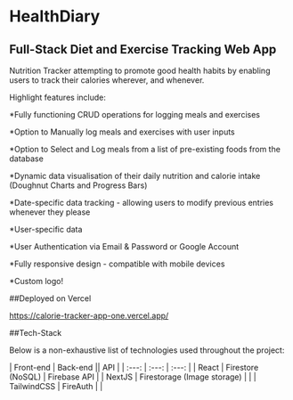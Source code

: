 # HealthDiary
## Full-Stack Diet and Exercise Tracking Web App
Nutrition Tracker attempting to promote good health habits by enabling users to track their calories wherever, and whenever. 

Highlight features include:

*Fully functioning CRUD operations for logging meals and exercises

*Option to Manually log meals and exercises with user inputs

*Option to Select and Log meals from a list of pre-existing foods from the database

*Dynamic data visualisation of their daily nutrition and calorie intake (Doughnut Charts and Progress Bars)

*Date-specific data tracking - allowing users to modify previous entries whenever they please

*User-specific data

*User Authentication via Email & Password or Google Account

*Fully responsive design - compatible with mobile devices

*Custom logo!

##Deployed on Vercel

https://calorie-tracker-app-one.vercel.app/

##Tech-Stack

Below is a non-exhaustive list of technologies used throughout the project:


| Front-end  | Back-end || API  |
| :---: | :---: | :---: |
| React  | Firestore (NoSQL)  | Firebase API  | 
| NextJS  | Firestorage (Image storage)  |  |
| TailwindCSS  | FireAuth  |  |
